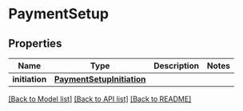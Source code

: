 # PaymentSetup

## Properties
Name | Type | Description | Notes
------------ | ------------- | ------------- | -------------
**initiation** | [**PaymentSetupInitiation**](PaymentSetupInitiation.md) |  | 

[[Back to Model list]](../README.md#documentation-for-models) [[Back to API list]](../README.md#documentation-for-api-endpoints) [[Back to README]](../README.md)


